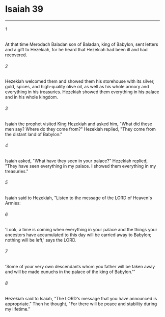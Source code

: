 # Isaiah 39
***



###### 1 
At that time Merodach Baladan son of Baladan, king of Babylon, sent letters and a gift to Hezekiah, for he heard that Hezekiah had been ill and had recovered. 

###### 2 
Hezekiah welcomed them and showed them his storehouse with its silver, gold, spices, and high-quality olive oil, as well as his whole armory and everything in his treasuries. Hezekiah showed them everything in his palace and in his whole kingdom. 

###### 3 
Isaiah the prophet visited King Hezekiah and asked him, "What did these men say? Where do they come from?" Hezekiah replied, "They come from the distant land of Babylon." 

###### 4 
Isaiah asked, "What have they seen in your palace?" Hezekiah replied, "They have seen everything in my palace. I showed them everything in my treasuries." 

###### 5 
Isaiah said to Hezekiah, "Listen to the message of the LORD of Heaven's Armies: 

###### 6 
'Look, a time is coming when everything in your palace and the things your ancestors have accumulated to this day will be carried away to Babylon; nothing will be left,' says the LORD. 

###### 7 
'Some of your very own descendants whom you father will be taken away and will be made eunuchs in the palace of the king of Babylon.'" 

###### 8 
Hezekiah said to Isaiah, "The LORD's message that you have announced is appropriate." Then he thought, "For there will be peace and stability during my lifetime."
